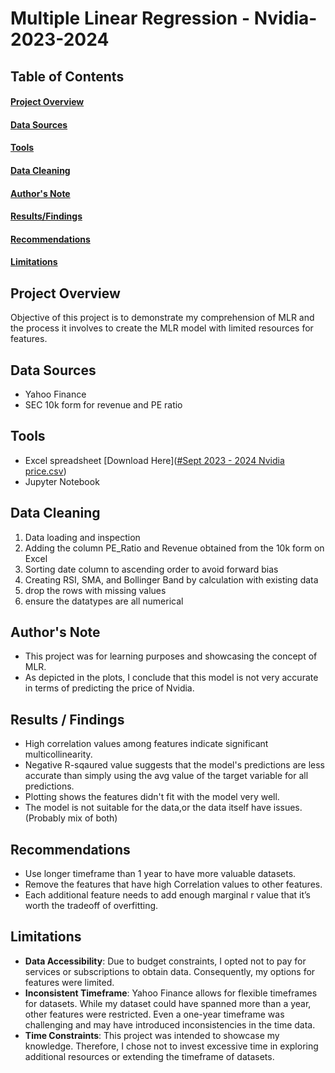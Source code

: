 # Multiple Linear Regression - Nvidia-2023-2024


## Table of Contents
#### [Project Overview](#Project-Overview)
#### [Data Sources](#Data-sources)
#### [Tools](#Tools)
#### [Data Cleaning](#Data-Cleaning)
#### [Author's Note](#Author's-Note)
#### [Results/Findings](#Results/Findings)
#### [Recommendations](#Recommendations)
#### [Limitations](#Limitations)

## Project Overview
Objective of this project is to demonstrate my comprehension of MLR and the process it involves to create the MLR model with limited resources for features.

## Data Sources
- Yahoo Finance
- SEC 10k form for revenue and PE ratio

## Tools
- Excel spreadsheet [Download Here]([#Sept 2023 - 2024 Nvidia price.csv](https://github.com/Sonjaja/MLR-Nvidia-2023-2024/blob/main/Sept%202023%20-%202024%20Nvidia%20price.csv))
- Jupyter Notebook

## Data Cleaning
1. Data loading and inspection
2. Adding the column PE_Ratio and Revenue obtained from the 10k form on Excel
3. Sorting date column to ascending order to avoid forward bias
4. Creating RSI, SMA, and Bollinger Band by calculation with existing data
5. drop the rows with missing values
6. ensure the datatypes are all numerical

## Author's Note
- This project was for learning purposes and showcasing the concept of MLR.
- As depicted in the plots, I conclude that this model is not very accurate in terms of predicting the price of Nvidia.
  
## Results / Findings
- High correlation values among features indicate significant multicollinearity.
- Negative R-sqaured value suggests that the model's predictions are less accurate than
simply using the avg value of the target variable for all predictions.
- Plotting shows the features didn't fit with the model very well.
- The model is not suitable for the data,or the data itself have issues. (Probably mix of both)

## Recommendations
- Use longer timeframe than 1 year to have more valuable datasets.
- Remove the features that have high Correlation values to other features.
- Each additional feature needs to add enough marginal r value that it’s worth the tradeoff of overfitting.

## Limitations
- **Data Accessibility**: Due to budget constraints, I opted not to pay for services or subscriptions to obtain data. Consequently, my options for features were limited.
- **Inconsistent Timeframe**: Yahoo Finance allows for flexible timeframes for datasets. While my dataset could have spanned more than a year, other features were restricted. Even a one-year timeframe was challenging and may have introduced inconsistencies in the time data.
- **Time Constraints**: This project was intended to showcase my knowledge. Therefore, I chose not to invest excessive time in exploring additional resources or extending the timeframe of datasets.
